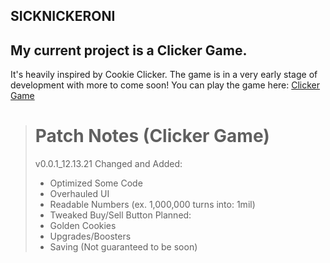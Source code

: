 ## SICKNICKERONI

## My current project is a Clicker Game.
It's heavily inspired by Cookie Clicker.
The game is in a very early stage of development with more to come soon!
You can play the game here: [Clicker Game](https://sicknickeroni.github.io/clicker-game/)

> # Patch Notes (Clicker Game)
> v0.0.1_12.13.21
> Changed and Added:
> - Optimized Some Code
> - Overhauled UI
> - Readable Numbers (ex. 1,000,000 turns into: 1mil)
> - Tweaked Buy/Sell Button
> Planned:
> - Golden Cookies
> - Upgrades/Boosters
> - Saving (Not guaranteed to be soon)